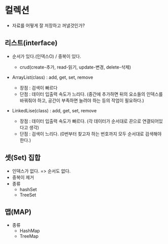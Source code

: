 # 컬렉션
* 자료를 어떻게 잘 저장하고 꺼낼것인가?

## 리스트(interface)
* 순서가 있다.(인덱스O) / 중복이 있다.
    - crud(create-추가, read-읽기, update-변경, delete-삭제)

* ArrayList(class) : add, get, set, remove
	- 장점 : 검색이 빠르다
	- 단점 : 데이터 입출력 속도가 느리다. (중간에 추가하면 뒤의 요소들의 인덱스를 바꿔줘야 하고, 공간이 부족하면 늘려야 하는 등의 작업이 필요하다.)
* LinkedLise(class) : add, get, set, remove
	- 장점 : 데이터 입출력 속도가 빠르다. (각 데이터가 순서대로 끈으로 연결되어있다고 생각)
	- 단점 : 검색이 느리다. (0번부터 찾고자 하는 번호까지 모두 순서대로 검색해야한다.)
	
## 셋(Set) 집합
* 인덱스가 없다. => 순서도 없다.
* 중복이 제거
* 종류
    - hashSet
    - TreeSet

## 맵(MAP)
* 종류
  - HashMap
  - TreeMap